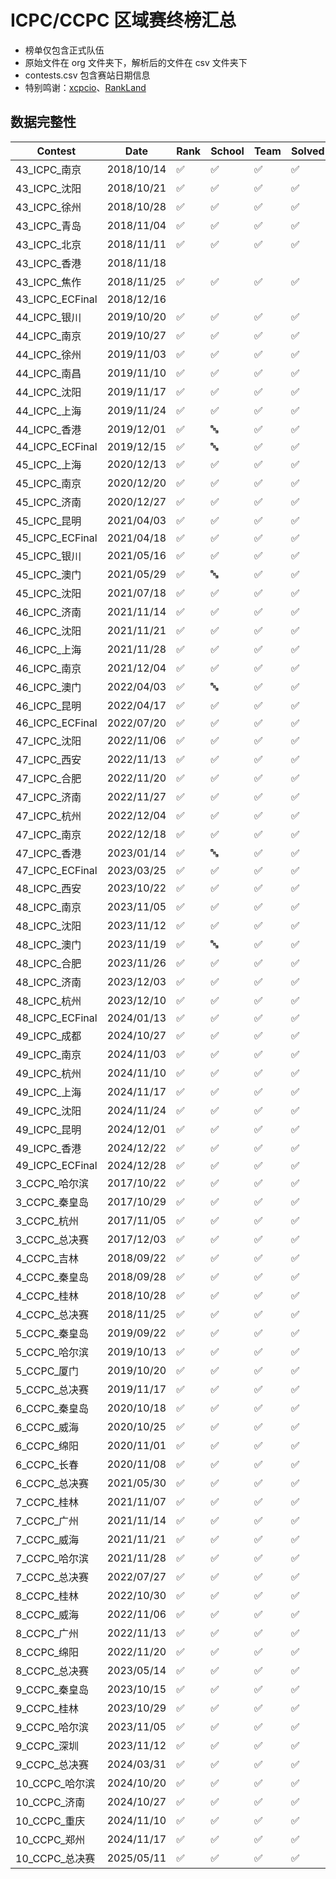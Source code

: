 # ICPC/CCPC 区域赛终榜汇总

- 榜单仅包含正式队伍
- 原始文件在 org 文件夹下，解析后的文件在 csv 文件夹下
- contests.csv 包含赛站日期信息
- 特别鸣谢：[xcpcio](https://github.com/xcpcio/xcpcio)、[RankLand](https://rl.algoux.org/collection/official)

## 数据完整性

|Contest|Date|Rank|School|Team|Solved|Penalty|Medal|Problems|Members|
|---|---|---|---|---|---|---|---|---|---|
|43_ICPC_南京|2018/10/14|✅|✅|✅|✅|✅|✅|✅|
|43_ICPC_沈阳|2018/10/21|✅|✅|✅|✅|✅||✅|
|43_ICPC_徐州|2018/10/28|✅|✅|✅|✅|✅||✅|
|43_ICPC_青岛|2018/11/04|✅|✅|✅|✅|✅|✅|✅|
|43_ICPC_北京|2018/11/11|✅|✅|✅|✅|✅||✅|
|43_ICPC_香港|2018/11/18||||||||
|43_ICPC_焦作|2018/11/25|✅|✅|✅|✅|✅||✅|
|43_ICPC_ECFinal|2018/12/16||||||||
|44_ICPC_银川|2019/10/20|✅|✅|✅|✅|✅|✅|✅|
|44_ICPC_南京|2019/10/27|✅|✅|✅|✅|✅|✅|✅|✅
|44_ICPC_徐州|2019/11/03|✅|✅|✅|✅|✅|✅|✅|
|44_ICPC_南昌|2019/11/10|✅|✅|✅|✅|✅|✅|✅|✅
|44_ICPC_沈阳|2019/11/17|✅|✅|✅|✅|✅||✅|
|44_ICPC_上海|2019/11/24|✅|✅|✅|✅|✅|✅|✅|✅
|44_ICPC_香港|2019/12/01|✅|🔤|✅|✅|✅||✅|
|44_ICPC_ECFinal|2019/12/15|✅|🔤|✅|✅|✅||✅|
|45_ICPC_上海|2020/12/13|✅|✅|✅|✅|✅|✅|✅|✅
|45_ICPC_南京|2020/12/20|✅|✅|✅|✅|✅|✅|✅|✅
|45_ICPC_济南|2020/12/27|✅|✅|✅|✅|✅|✅|✅|✅
|45_ICPC_昆明|2021/04/03|✅|✅|✅|✅|✅|✅|✅|✅
|45_ICPC_ECFinal|2021/04/18|✅|✅|✅|✅|✅||✅|
|45_ICPC_银川|2021/05/16|✅|✅|✅|✅|✅|✅|✅|
|45_ICPC_澳门|2021/05/29|✅|🔤|✅|✅|✅||✅|
|45_ICPC_沈阳|2021/07/18|✅|✅|✅|✅|✅|✅|✅|✅
|46_ICPC_济南|2021/11/14|✅|✅|✅|✅|✅|✅|✅|✅
|46_ICPC_沈阳|2021/11/21|✅|✅|✅|✅|✅|✅|✅|✅
|46_ICPC_上海|2021/11/28|✅|✅|✅|✅|✅|✅|✅|✅
|46_ICPC_南京|2021/12/04|✅|✅|✅|✅|✅|✅|✅|✅
|46_ICPC_澳门|2022/04/03|✅|🔤|✅|✅|✅|✅|✅|
|46_ICPC_昆明|2022/04/17|✅|✅|✅|✅|✅|✅|✅|✅
|46_ICPC_ECFinal|2022/07/20|✅|✅|✅|✅|✅|✅|✅|
|47_ICPC_沈阳|2022/11/06|✅|✅|✅|✅|✅|✅|✅|✅
|47_ICPC_西安|2022/11/13|✅|✅|✅|✅|✅|✅|✅|✅
|47_ICPC_合肥|2022/11/20|✅|✅|✅|✅|✅|✅|✅|✅
|47_ICPC_济南|2022/11/27|✅|✅|✅|✅|✅|✅|✅|✅
|47_ICPC_杭州|2022/12/04|✅|✅|✅|✅|✅|✅|✅|✅
|47_ICPC_南京|2022/12/18|✅|✅|✅|✅|✅|✅|✅|✅
|47_ICPC_香港|2023/01/14|✅|🔤|✅|✅|✅|✅|✅|
|47_ICPC_ECFinal|2023/03/25|✅|✅|✅|✅|✅|✅|✅|✅
|48_ICPC_西安|2023/10/22|✅|✅|✅|✅|✅|✅|✅|
|48_ICPC_南京|2023/11/05|✅|✅|✅|✅|✅|✅|✅|✅
|48_ICPC_沈阳|2023/11/12|✅|✅|✅|✅|✅|✅|✅|✅
|48_ICPC_澳门|2023/11/19|✅|🔤|✅|✅|✅|✅|✅|
|48_ICPC_合肥|2023/11/26|✅|✅|✅|✅|✅|✅|✅|✅
|48_ICPC_济南|2023/12/03|✅|✅|✅|✅|✅|✅|✅|✅
|48_ICPC_杭州|2023/12/10|✅|✅|✅|✅|✅|✅|✅|✅
|48_ICPC_ECFinal|2024/01/13|✅|✅|✅|✅|✅|✅|✅|✅
|49_ICPC_成都|2024/10/27|✅|✅|✅|✅|✅|✅|✅|✅
|49_ICPC_南京|2024/11/03|✅|✅|✅|✅|✅|✅|✅|✅
|49_ICPC_杭州|2024/11/10|✅|✅|✅|✅|✅|✅|✅|✅
|49_ICPC_上海|2024/11/17|✅|✅|✅|✅|✅|✅|✅|✅
|49_ICPC_沈阳|2024/11/24|✅|✅|✅|✅|✅|✅|✅|✅
|49_ICPC_昆明|2024/12/01|✅|✅|✅|✅|✅|✅|✅|✅
|49_ICPC_香港|2024/12/22|✅|✅|✅|✅|✅|✅|✅|✅
|49_ICPC_ECFinal|2024/12/28|✅|✅|✅|✅|✅|✅|✅|✅
|3_CCPC_哈尔滨|2017/10/22|✅|✅|✅|✅|✅||✅|
|3_CCPC_秦皇岛|2017/10/29|✅|✅|✅|✅|✅||✅|
|3_CCPC_杭州|2017/11/05|✅|✅|✅|✅|✅||✅|
|3_CCPC_总决赛|2017/12/03|✅|✅|✅|✅|✅|✅|✅|✅
|4_CCPC_吉林|2018/09/22|✅|✅|✅|✅|✅|✅|✅|✅
|4_CCPC_秦皇岛|2018/09/28|✅|✅|✅|✅|✅|✅|✅|✅
|4_CCPC_桂林|2018/10/28|✅|✅|✅|✅|✅|✅|✅|✅
|4_CCPC_总决赛|2018/11/25|✅|✅|✅|✅|✅|✅|✅|✅
|5_CCPC_秦皇岛|2019/09/22|✅|✅|✅|✅|✅|✅|✅|✅
|5_CCPC_哈尔滨|2019/10/13|✅|✅|✅|✅|✅|✅|✅|✅
|5_CCPC_厦门|2019/10/20|✅|✅|✅|✅|✅|✅||✅
|5_CCPC_总决赛|2019/11/17|✅|✅|✅|✅|✅|✅|✅|✅
|6_CCPC_秦皇岛|2020/10/18|✅|✅|✅|✅|✅|✅|✅|✅
|6_CCPC_威海|2020/10/25|✅|✅|✅|✅|✅|✅|✅|✅
|6_CCPC_绵阳|2020/11/01|✅|✅|✅|✅|✅|✅|✅|✅
|6_CCPC_长春|2020/11/08|✅|✅|✅|✅|✅|✅|✅|✅
|6_CCPC_总决赛|2021/05/30|✅|✅|✅|✅|✅|✅|✅|✅
|7_CCPC_桂林|2021/11/07|✅|✅|✅|✅|✅|✅|✅|✅
|7_CCPC_广州|2021/11/14|✅|✅|✅|✅|✅|✅|✅|✅
|7_CCPC_威海|2021/11/21|✅|✅|✅|✅|✅|✅|✅|✅
|7_CCPC_哈尔滨|2021/11/28|✅|✅|✅|✅|✅|✅|✅|✅
|7_CCPC_总决赛|2022/07/27|✅|✅|✅|✅|✅|✅|✅|✅
|8_CCPC_桂林|2022/10/30|✅|✅|✅|✅|✅|✅|✅|✅
|8_CCPC_威海|2022/11/06|✅|✅|✅|✅|✅|✅|✅|✅
|8_CCPC_广州|2022/11/13|✅|✅|✅|✅|✅|✅|✅|✅
|8_CCPC_绵阳|2022/11/20|✅|✅|✅|✅|✅|✅|✅|✅
|8_CCPC_总决赛|2023/05/14|✅|✅|✅|✅|✅|✅|✅|✅
|9_CCPC_秦皇岛|2023/10/15|✅|✅|✅|✅|✅|✅|✅|✅
|9_CCPC_桂林|2023/10/29|✅|✅|✅|✅|✅|✅|✅|✅
|9_CCPC_哈尔滨|2023/11/05|✅|✅|✅|✅|✅|✅|✅|✅
|9_CCPC_深圳|2023/11/12|✅|✅|✅|✅|✅|✅|✅|✅
|9_CCPC_总决赛|2024/03/31|✅|✅|✅|✅|✅|✅|✅|✅
|10_CCPC_哈尔滨|2024/10/20|✅|✅|✅|✅|✅|✅|✅|✅
|10_CCPC_济南|2024/10/27|✅|✅|✅|✅|✅|✅|✅|✅
|10_CCPC_重庆|2024/11/10|✅|✅|✅|✅|✅|✅|✅|✅
|10_CCPC_郑州|2024/11/17|✅|✅|✅|✅|✅|✅|✅|✅
|10_CCPC_总决赛|2025/05/11|✅|✅|✅|✅|✅|✅|✅|✅